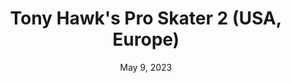 ---
layout: gba
title: "Tony Hawk's Pro Skater 2 (USA, Europe)"
categories:
 - approved
 - gba
 - universal
 - safe
tags:
- tony hawk
- pro
date: May 9, 2023
permalink: /games/pro-2/play/details
publisher: Activision
gid: pro-2
---